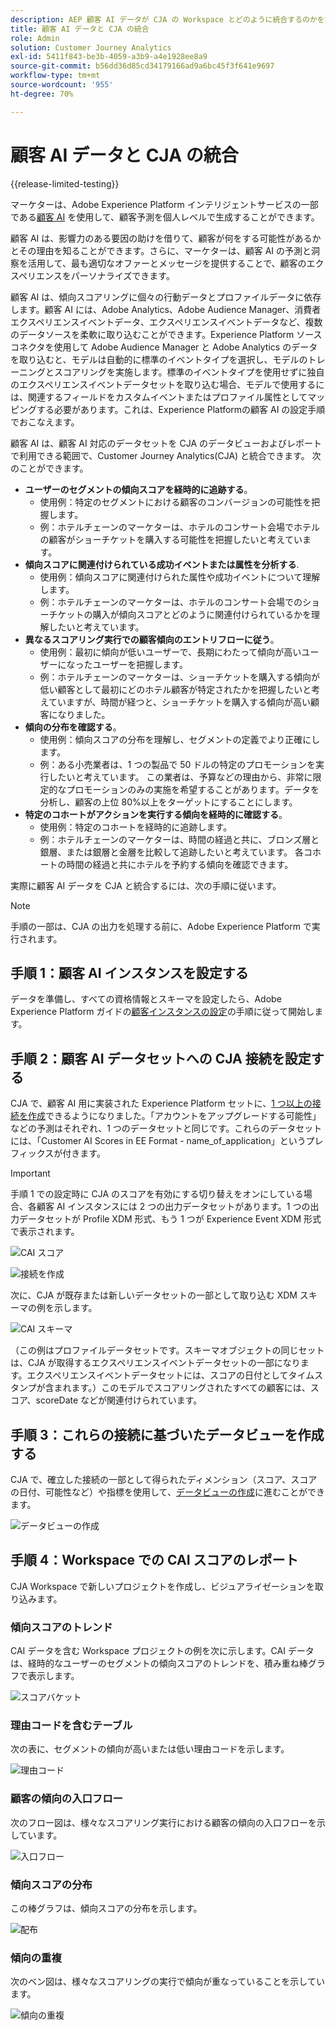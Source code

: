 ```yaml
---
description: AEP 顧客 AI データが CJA の Workspace とどのように統合するのかを説明します。
title: 顧客 AI データと CJA の統合
role: Admin
solution: Customer Journey Analytics
exl-id: 5411f843-be3b-4059-a3b9-a4e1928ee8a9
source-git-commit: b56dd36d85cd34179166ad9a6bc45f3f641e9697
workflow-type: tm+mt
source-wordcount: '955'
ht-degree: 70%

---
```


# 顧客 AI データと CJA の統合

{{release-limited-testing}}

マーケターは、Adobe Experience Platform インテリジェントサービスの一部である[顧客 AI](https://experienceleague.adobe.com/docs/experience-platform/intelligent-services/customer-ai/overview.html?lang=ja) を使用して、顧客予測を個人レベルで生成することができます。

顧客 AI は、影響力のある要因の助けを借りて、顧客が何をする可能性があるかとその理由を知ることができます。さらに、マーケターは、顧客 AI の予測と洞察を活用して、最も適切なオファーとメッセージを提供することで、顧客のエクスペリエンスをパーソナライズできます。

顧客 AI は、傾向スコアリングに個々の行動データとプロファイルデータに依存します。顧客 AI には、Adobe Analytics、Adobe Audience Manager、消費者エクスペリエンスイベントデータ、エクスペリエンスイベントデータなど、複数のデータソースを柔軟に取り込むことができます。Experience Platform ソースコネクタを使用して Adobe Audience Manager と Adobe Analytics のデータを取り込むと、モデルは自動的に標準のイベントタイプを選択し、モデルのトレーニングとスコアリングを実施します。標準のイベントタイプを使用せずに独自のエクスペリエンスイベントデータセットを取り込む場合、モデルで使用するには、関連するフィールドをカスタムイベントまたはプロファイル属性としてマッピングする必要があります。これは、Experience Platformの顧客 AI の設定手順でおこなえます。

顧客 AI は、顧客 AI 対応のデータセットを CJA のデータビューおよびレポートで利用できる範囲で、Customer Journey Analytics(CJA) と統合できます。 次のことができます。

* **ユーザーのセグメントの傾向スコアを経時的に追跡する**。
   * 使用例：特定のセグメントにおける顧客のコンバージョンの可能性を把握します。
   * 例：ホテルチェーンのマーケターは、ホテルのコンサート会場でホテルの顧客がショーチケットを購入する可能性を把握したいと考えています。
* **傾向スコアに関連付けられている成功イベントまたは属性を分析する**.
   * 使用例：傾向スコアに関連付けられた属性や成功イベントについて理解します。
   * 例：ホテルチェーンのマーケターは、ホテルのコンサート会場でのショーチケットの購入が傾向スコアとどのように関連付けられているかを理解したいと考えています。
* **異なるスコアリング実行での顧客傾向のエントリフローに従う**。
   * 使用例：最初に傾向が低いユーザーで、長期にわたって傾向が高いユーザーになったユーザーを把握します。
   * 例：ホテルチェーンのマーケターは、ショーチケットを購入する傾向が低い顧客として最初にどのホテル顧客が特定されたかを把握したいと考えていますが、時間が経つと、ショーチケットを購入する傾向が高い顧客になりました。
* **傾向の分布を確認する**。
   * 使用例：傾向スコアの分布を理解し、セグメントの定義でより正確にします。
   * 例：ある小売業者は、1 つの製品で 50 ドルの特定のプロモーションを実行したいと考えています。 この業者は、予算などの理由から、非常に限定的なプロモーションのみの実施を希望することがあります。データを分析し、顧客の上位 80%以上をターゲットにすることにします。
* **特定のコホートがアクションを実行する傾向を経時的に確認する**。
   * 使用例：特定のコホートを経時的に追跡します。
   * 例：ホテルチェーンのマーケターは、時間の経過と共に、ブロンズ層と銀層、または銀層と金層を比較して追跡したいと考えています。 各コホートの時間の経過と共にホテルを予約する傾向を確認できます。

実際に顧客 AI データを CJA と統合するには、次の手順に従います。

>[!NOTE]
>
>手順の一部は、CJA の出力を処理する前に、Adobe Experience Platform で実行されます。


## 手順 1：顧客 AI インスタンスを設定する

データを準備し、すべての資格情報とスキーマを設定したら、Adobe Experience Platform ガイドの[顧客インスタンスの設定](https://experienceleague.adobe.com/docs/experience-platform/intelligent-services/customer-ai/user-guide/configure.html?lang=ja)の手順に従って開始します。

## 手順 2：顧客 AI データセットへの CJA 接続を設定する

CJA で、顧客 AI 用に実装された Experience Platform セットに、[1 つ以上の接続を作成](/help/connections/create-connection.md)できるようになりました。「アカウントをアップグレードする可能性」などの予測はそれぞれ、1 つのデータセットと同じです。これらのデータセットには、「Customer AI Scores in EE Format - name_of_application」というプレフィックスが付きます。

>[!IMPORTANT]
>
>手順 1 での設定時に CJA のスコアを有効にする切り替えをオンにしている場合、各顧客 AI インスタンスには 2 つの出力データセットがあります。1 つの出力データセットが Profile XDM 形式、もう 1 つが Experience Event XDM 形式で表示されます。

![CAI スコア](assets/cai-scores.png)

![接続を作成](assets/create-conn.png)

次に、CJA が既存または新しいデータセットの一部として取り込む XDM スキーマの例を示します。

![CAI スキーマ](assets/cai-schema.png)

（この例はプロファイルデータセットです。スキーマオブジェクトの同じセットは、CJA が取得するエクスペリエンスイベントデータセットの一部になります。エクスペリエンスイベントデータセットには、スコアの日付としてタイムスタンプが含まれます。）このモデルでスコアリングされたすべての顧客には、スコア、scoreDate などが関連付けられています。

## 手順 3：これらの接続に基づいたデータビューを作成する

CJA で、確立した接続の一部として得られたディメンション（スコア、スコアの日付、可能性など）や指標を使用して、[データビューの作成](/help/data-views/create-dataview.md)に進むことができます。

![データビューの作成](assets/create-dataview.png)

## 手順 4：Workspace での CAI スコアのレポート

CJA Workspace で新しいプロジェクトを作成し、ビジュアライゼーションを取り込みます。

### 傾向スコアのトレンド

CAI データを含む Workspace プロジェクトの例を次に示します。CAI データは、経時的なユーザーのセグメントの傾向スコアのトレンドを、積み重ね棒グラフで表示します。

![スコアバケット](assets/workspace-scores.png)

### 理由コードを含むテーブル

次の表に、セグメントの傾向が高いまたは低い理由コードを示します。

![理由コード](assets/reason-codes.png)

### 顧客の傾向の入口フロー

次のフロー図は、様々なスコアリング実行における顧客の傾向の入口フローを示しています。

![入口フロー](assets/flow.png)

### 傾向スコアの分布

この棒グラフは、傾向スコアの分布を示します。

![配布](assets/distribution.png)

### 傾向の重複

次のベン図は、様々なスコアリングの実行で傾向が重なっていることを示しています。

![傾向の重複](assets/venn.png)
